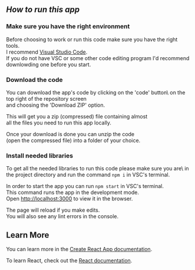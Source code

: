 ## *How to run this app*

### Make sure you have the right environment

Before choosing to work or run this code make sure you have the right tools.\
I recommend [Visual Studio Code](https://code.visualstudio.com/).\
If you do not have VSC or some other code editing program I'd recommend\
downlowding one before you start.

### Download the code

You can download the app's code by clicking on the 'code' button\ 
on the top right of the repository screen\
and choosing the 'Download ZIP' option.

This will get you a zip (compressed) file containing almost\
all the files you need to run this app locally.

Once your download is done you can unzip the code\
(open the compressed file) into a folder of your choice.

### Install needed libraries

To get all the needed libraries to run this code please make sure you are\ 
in the project directory and run the command `npm i` in VSC's terminal.

In order to start the app you can run `npm start` in VSC's terminal.\
This command runs the app in the development mode.\
Open [http://localhost:3000](http://localhost:3000) to view it in the browser.

The page will reload if you make edits.\
You will also see any lint errors in the console.

## Learn More

You can learn more in the [Create React App documentation](https://facebook.github.io/create-react-app/docs/getting-started).

To learn React, check out the [React documentation](https://reactjs.org/).
